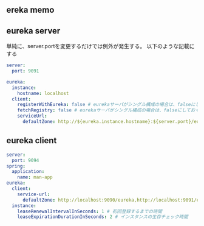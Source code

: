 ## ereka memo

## eureka server

単純に、server.portを変更するだけでは例外が発生する。
以下のような記載にする
```yaml
server:
  port: 9091

eureka:
  instance:
    hostname: localhost
  client:
    registerWithEureka: false # eurekaサーバがシングル構成の場合は、falseにしておく
    fetchRegistry: false # eurekaサーバがシングル構成の場合は、falseにしておく
    serviceUrl:
      defaultZone: http://${eureka.instance.hostname}:${server.port}/eureka/
```

## eureka client

```yaml
server:
  port: 9094
spring:
  application:
    name: man-app
eureka:
  client:
    service-url:
      defaultZone: http://localhost:9090/eureka,http://localhost:9091/eureka
  instance:
    leaseRenewalIntervalInSeconds: 1 # 初回登録するまでの時間
    leaseExpirationDurationInSeconds: 2 # インスタンスの生存チェック時間
```